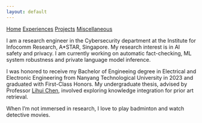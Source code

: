 ```yaml
---
layout: default
---
```

<div class="topnav">
  <a href="/" class="active">Home</a>
  <a href="./experiences.html">Experiences</a>
  <a href="./projects.html">Projects</a>
  <a href="./experiences.html">Miscellaneous</a>
</div>

I am a research engineer in the Cybersecurity department at the Institute for Infocomm Research, A*STAR, Singapore. My research interest is in AI safety and privacy. I am currently working on automatic fact-checking, ML system robustness and private language model inference.

I was honored to receive my Bachelor of Engineeing degree in Electrical and Electronic Engineering from Nanyang Technological University in 2023 and graduated with First-Class Honors. My undergraduate thesis, advised by Professor <a href="https://dr.ntu.edu.sg/cris/rp/rp00969" target="_blank">Lihui Chen</a>, involved exploring knowledge integration for prior art retrieval.

When I’m not immersed in research, I love to play badminton and watch detective movies.



<!-- ###### Header 6

| head1        | head two          | three |
|:-------------|:------------------|:------|
| ok           | good swedish fish | nice  |
| out of stock | good and plenty   | nice  |
| ok           | good `oreos`      | hmm   |
| ok           | good `zoute` drop | yumm  |

### There's a horizontal rule below this.

* * * -->